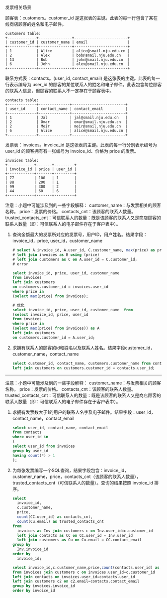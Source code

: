 发票相关场景

顾客表：customers。customer_id 是这张表的主键。此表的每一行包含了某在线商店顾客的姓名和电子邮件。

```
customers table:
+-------------+---------------+------------------------+
| customer_id | customer_name | email                  |
+-------------+---------------+------------------------+
| 1           | Alice         | alice@smail.nju.edu.cn |
| 2           | Alex          | bob@smail.nju.edu.cn   |
| 13          | Bob           | john@smail.nju.edu.cn  |
| 6           | John          | alex@smail.nju.edu.cn  |
+-------------+---------------+------------------------+
```

联系方式表：contacts。(user_id, contact_email) 是这张表的主键。此表的每一行表示编号为 user_id 的顾客的某位联系人的姓名和电子邮件。此表包含每位顾客的联系人信息，但顾客的联系人不一定存在于顾客表中。

```
contacts table:
+-------------+--------------+------------------------+
| user_id     | contact_name | contact_email          |
+-------------+--------------+------------------------+
| 1           | Jal          | jal@smail.nju.edu.cn   |
| 2           | Omar         | omar@smail.nju.edu.cn  |
| 2           | Meir         | meir@smail.nju.edu.cn  |
| 6           | Alice        | alice@smail.nju.edu.cn |
+-------------+--------------+------------------------+
```

发票表：invoices。invoice_id 是这张表的主键。此表的每一行分别表示编号为 user_id 的顾客拥有有一张编号为 invoice_id、价格为 price 的发票。

```
invoices table:
+------------+-------+---------+
| invoice_id | price | user_id |
+------------+-------+---------+
| 77         | 100   | 1       |
| 88         | 200   | 1       |
| 99         | 300   | 2       |
| 44         | 60    | 6       |
+------------+-------+---------+
```

注意：小题中可能涉及到的一些字段解释： customer_name：与发票相关的顾客名称。 price：发票的价格。 contacts_cnt：该顾客的联系人数量。 trusted_contacts_cnt：可信联系人的数量：既是该顾客的联系人又是商店顾客的联系人数量（即：可信联系人的电子邮件存在于客户表中）。

1. 查询金额最大的发票所对应的发票号，用户ID，用户姓名。结果字段：invoice_id，price, user_id，customer_name

    ```sql
    # select A.invoice_id, A.user_id, C.customer_name, max(price) as price from invoices as A
    # left join invoices as B using (price)
    # left join customers as C on A.user_id = C.customer_id;
    # error
    
    select invoice_id, price, user_id, customer_name 
    from invoices
    left join customers
    on customers.customer_id = invoices.user_id
    where price in
    (select max(price) from invoices);
    
    # 优化
    select invoice_id, price, user_id, customer_name  from 
    (select invoice_id, price, user_id 
    from invoices
    where price in
    (select max(price) from invoices)) as A
    left join customers
    on customers.customer_id = A.user_id;
    ```

2. 求拥有联系人的顾客的id和姓名以及联系人姓名。结果字段customer_id，customer_name，contact_name

    ```sql
    select customer_id, contact_name, customers.customer_name from contacts
    left join customers on customers.customer_id = contacts.user_id;
    ```

---

注意：小题中可能涉及到的一些字段解释： customer_name：与发票相关的顾客名称。 price：发票的价格。 contacts_cnt：该顾客的联系人数量。 trusted_contacts_cnt：可信联系人的数量：既是该顾客的联系人又是商店顾客的联系人数量（即：可信联系人的电子邮件存在于客户表中）。

1. 求拥有发票数大于1的用户的联系人名字及电子邮件。结果字段：user_id，contact_name，contact_email

    ```sql
    select user_id, contact_name, contact_email
    from contacts 
    where user_id in
    (
    select user_id from invoices
    group by user_id
    having count(*) > 1
    );
    ```

2. 为每张发票编写一个SQL查询，结果字段包含：invoice_id，customer_name，price，contacts_cnt（该顾客的联系人数量），trusted_contacts_cnt（可信联系人的数量）。查询的结果按照 invoice_id 排序。

    ```sql
    select
      invoice_id,
      c.customer_name,
      price,
      count(CC.user_id) as contacts_cnt,
      count(Cu.email) as trusted_contacts_cnt
    from
      invoices as Inv join customers c on Inv.user_id=c.customer_id
      left join contacts as CC on CC.user_id = Inv.user_id
      left join customers as Cu on Cu.email = CC.contact_email
    group by
      Inv.invoice_id
    order by
      invoice_id;
    
    select invoice_id,c.customer_name,price,count(contacts.user_id) as contacts_cnt,count(c2.email) as trusted_contacts_cnt
    from invoices join customers c on invoices.user_id=c.customer_id
    left join contacts on invoices.user_id=contacts.user_id
    left join customers c2 on c2.email=contacts.contact_email
    group by invoices.invoice_id
    order by invoice_id
    ```
